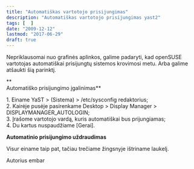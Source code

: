 ```yaml
---
title: "Automatiškas vartotojo prisijungimas"
description: "Automatiškas vartotojo prisijungimas yast2"
tags: [  ]
date: "2009-12-12"
lastmod: "2017-06-29"
draft: true
---
```

Nepriklausomai nuo grafinės aplinkos, galime padaryti, kad openSUSE vartotojas automatiškai prisijungtų sistemos krovimosi metu. Arba galime atšaukti šią parinktį.  
  
**  
Automatiško prisijungimo įgalinimas**

  
1\. Einame YaST > (Sistema) > /etc/sysconfig redaktorius;  
2\. Kairėje pusėje pasirenkame Desktop > Display Manager > DISPLAYMANAGER\_AUTOLOGIN;  
3\. Įrašome vartotojo vardą, kuris automatiškai bus prijungiamas;  
4\. Du kartus nuspaudžiame \[Gerai\].  
  
**Automatinio prisijungimo uždraudimas**  
  
Visur einame taip pat, tačiau trečiame žingsnyje ištriname laukelį.

Autorius embar

